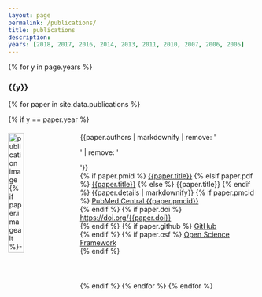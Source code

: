 ```yaml
---
layout: page
permalink: /publications/
title: publications
description: 
years: [2018, 2017, 2016, 2014, 2013, 2011, 2010, 2007, 2006, 2005]
---
```


{% for y in page.years %}

<h3 class="year">{{y}}</h3>

{% for paper in site.data.publications %}

{% if y == paper.year %}
<div id = "{{paper.title}}" class="clearfix" width="100%" style="padding-top: 5px; padding-bottom: 40px; clear: both;">
<img style="float: left; width: 25%; padding-right: 20px; padding-bottom:40px;" src="{{ paper.image | prepend: '/assets/img/' | prepend: site.baseurl | prepend: site.url }}" alt="publication image {% if paper.imagealt %}- {{paper.imagealt}}{% endif %}"> 
<div valign="top" style="overflow: hidden">
  {{paper.authors | markdownify | remove: '<p>' | remove: '</p>'}}<br>
  {% if paper.pmid %}
    <a href="https://www.ncbi.nlm.nih.gov/pubmed/{{paper.pmid}}" target="_blank">{{paper.title}}</a>
  {% elsif paper.pdf %}
    <a href="{{ paper.pdf | prepend: '/assets/pdf/' | prepend: site.baseurl | prepend: site.url }}" target="_blank">{{paper.title}}</a>
  {% else %}
    {{paper.title}}
  {% endif %}
  {{paper.details | markdownify}}
  {% if paper.pmcid %}<i class="ai ai-open-access"></i> <a href="https://www.ncbi.nlm.nih.gov/pmc/articles/{{paper.pmcid}}" target="_blank">PubMed Central {{paper.pmcid}}</a><br>{% endif %}
  {% if paper.doi %}<i class="ai ai-doi"></i> <a href="https://doi.org/{{paper.doi}}" target="_blank">https://doi.org/{{paper.doi}}</a><br>{% endif %}
  {% if paper.github %}<i class="fab fa-github"></i> <a href="{{paper.github}}" target="_blank">GitHub</a><br>{% endif %}
  {% if paper.osf %}<i class="ai ai-osf"></i> <a href="{{paper.osf}}" target="_blank">Open Science Framework</a><br>{% endif %}
    </div>
</div>

{% endif %}
{% endfor %}
{% endfor %}

